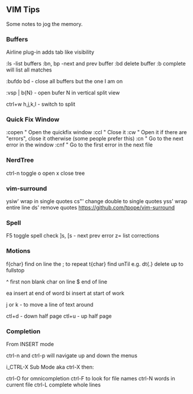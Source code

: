 ## VIM Tips

Some notes to jog the memory.

### Buffers

Airline plug-in adds tab like visibility

:ls -list buffers
:bn, bp -next and prev buffer
:bd delete buffer
:b <TAB> complete <Ctrl-D> will list all matches

:bufdo bd - close all buffers but the one I am on

:vsp | b{N} - open bufer N in vertical split view
 
ctrl+w h,j,k,l - switch to split

### Quick Fix Window

:copen " Open the quickfix window
:ccl   " Close it
:cw    " Open it if there are "errors", close it otherwise (some people prefer this)
:cn    " Go to the next error in the window
:cnf   " Go to the first error in the next file

### NerdTree

ctrl-n toggle 
o open
x close tree

### vim-surround

ysiw' wrap in single quotes
cs"' change double to single quotes
yss' wrap entire line
ds'  remove quotes
https://github.com/tpope/vim-surround

### Spell

F5 toggle spell check
]s, [s - next prev error
z= list corrections

### Motions

f{char} find on line the ; to repeat
t{char} find unTil e.g. dt{.} delete up to fullstop

^ first non blank char on line
$ end of line

ea insert at end of word
bi insert at start of work

<cmd> j or k - to move a line of text around 

ctl+d - down half page
ctl+u - up half page

### Completion 

From INSERT mode

ctrl-n and ctrl-p will navigate up and down the menus

i_CTRL-X Sub Mode aka ctrl-X then:

ctrl-O for omnicompletion
ctrl-F to look for file names
ctrl-N words in current file
ctrl-L complete whole lines


